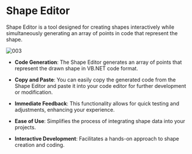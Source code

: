 # Shape Editor

 Shape Editor is a tool designed for creating shapes interactively while simultaneously generating an array of points in code that represent the shape. 



![003](https://github.com/user-attachments/assets/de00cbef-3bf3-4f49-9b3e-7c43e164303f)



- **Code Generation**: The Shape Editor generates an array of points that represent the drawn shape in VB.NET code format.
  
- **Copy and Paste**: You can easily copy the generated code from the Shape Editor and paste it into your code editor for further development or modification.
  
- **Immediate Feedback**: This functionality allows for quick testing and adjustments, enhancing your experience.
  
- **Ease of Use**: Simplifies the process of integrating shape data into your projects.
  
- **Interactive Development**: Facilitates a hands-on approach to shape creation and coding.



